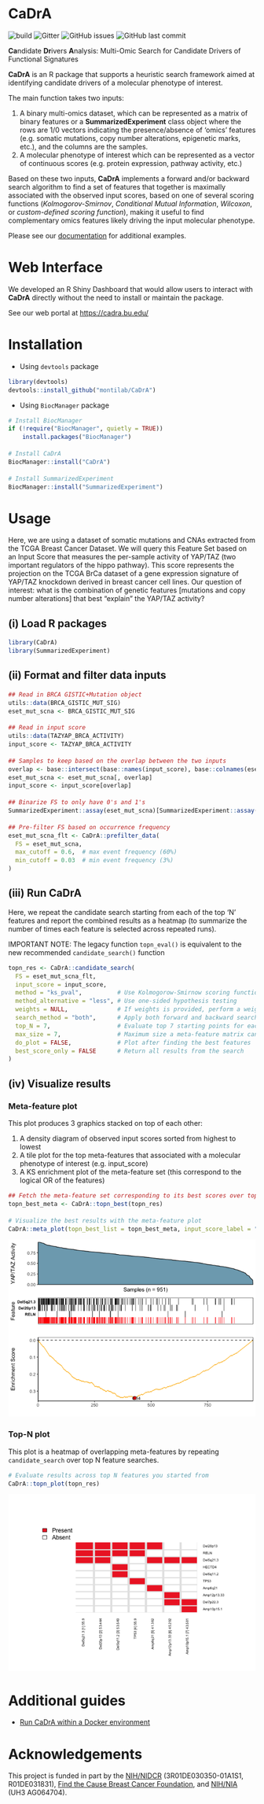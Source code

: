 
<!-- README.md is generated from README.Rmd. Please edit that file -->

# CaDrA

![build](https://github.com/montilab/cadra/workflows/rcmdcheck/badge.svg)
![Gitter](https://img.shields.io/gitter/room/montilab/cadra) ![GitHub
issues](https://img.shields.io/github/issues/montilab/cadra) ![GitHub
last commit](https://img.shields.io/github/last-commit/montilab/cadra)

**Ca**ndidate **Dr**ivers **A**nalysis: Multi-Omic Search for Candidate
Drivers of Functional Signatures

**CaDrA** is an R package that supports a heuristic search framework
aimed at identifying candidate drivers of a molecular phenotype of
interest.

The main function takes two inputs:

1)  A binary multi-omics dataset, which can be represented as a matrix
    of binary features or a **SummarizedExperiment** class object where
    the rows are 1/0 vectors indicating the presence/absence of ‘omics’
    features (e.g. somatic mutations, copy number alterations,
    epigenetic marks, etc.), and the columns are the samples.
2)  A molecular phenotype of interest which can be represented as a
    vector of continuous scores (e.g. protein expression, pathway
    activity, etc.)

Based on these two inputs, **CaDrA** implements a forward and/or
backward search algorithm to find a set of features that together is
maximally associated with the observed input scores, based on one of
several scoring functions (*Kolmogorov-Smirnov*, *Conditional Mutual
Information*, *Wilcoxon*, or *custom-defined scoring function*), making
it useful to find complementary omics features likely driving the input
molecular phenotype.

Please see our [documentation](https://montilab.github.io/CaDrA/) for
additional examples.

# Web Interface

We developed an R Shiny Dashboard that would allow users to interact
with **CaDrA** directly without the need to install or maintain the
package.

See our web portal at <https://cadra.bu.edu/>

# Installation

- Using `devtools` package

``` r
library(devtools)
devtools::install_github("montilab/CaDrA")
```

- Using `BiocManager` package

``` r
# Install BiocManager
if (!require("BiocManager", quietly = TRUE))
    install.packages("BiocManager")

# Install CaDrA
BiocManager::install("CaDrA")

# Install SummarizedExperiment
BiocManager::install("SummarizedExperiment")
```

# Usage

Here, we are using a dataset of somatic mutations and CNAs extracted
from the TCGA Breast Cancer Dataset. We will query this Feature Set
based on an Input Score that measures the per-sample activity of YAP/TAZ
(two important regulators of the hippo pathway). This score represents
the projection on the TCGA BrCa dataset of a gene expression signature
of YAP/TAZ knockdown derived in breast cancer cell lines. Our question
of interest: what is the combination of genetic features \[mutations and
copy number alterations\] that best “explain” the YAP/TAZ activity?

## (i) Load R packages

``` r
library(CaDrA)
library(SummarizedExperiment)
```

## (ii) Format and filter data inputs

``` r
## Read in BRCA GISTIC+Mutation object
utils::data(BRCA_GISTIC_MUT_SIG)
eset_mut_scna <- BRCA_GISTIC_MUT_SIG

## Read in input score
utils::data(TAZYAP_BRCA_ACTIVITY)
input_score <- TAZYAP_BRCA_ACTIVITY

## Samples to keep based on the overlap between the two inputs
overlap <- base::intersect(base::names(input_score), base::colnames(eset_mut_scna))
eset_mut_scna <- eset_mut_scna[, overlap]
input_score <- input_score[overlap]

## Binarize FS to only have 0's and 1's
SummarizedExperiment::assay(eset_mut_scna)[SummarizedExperiment::assay(eset_mut_scna) > 1] <- 1.0

## Pre-filter FS based on occurrence frequency
eset_mut_scna_flt <- CaDrA::prefilter_data(
  FS = eset_mut_scna,
  max_cutoff = 0.6,  # max event frequency (60%)
  min_cutoff = 0.03  # min event frequency (3%)
)  
```

## (iii) Run CaDrA

Here, we repeat the candidate search starting from each of the top ‘N’
features and report the combined results as a heatmap (to summarize the
number of times each feature is selected across repeated runs).

IMPORTANT NOTE: The legacy function `topn_eval()` is equivalent to the
new recommended `candidate_search()` function

``` r
topn_res <- CaDrA::candidate_search(
  FS = eset_mut_scna_flt,
  input_score = input_score,
  method = "ks_pval",          # Use Kolmogorow-Smirnow scoring function 
  method_alternative = "less", # Use one-sided hypothesis testing
  weights = NULL,              # If weights is provided, perform a weighted-KS test
  search_method = "both",      # Apply both forward and backward search
  top_N = 7,                   # Evaluate top 7 starting points for each search
  max_size = 7,                # Maximum size a meta-feature matrix can extend to
  do_plot = FALSE,             # Plot after finding the best features
  best_score_only = FALSE      # Return all results from the search
)
```

## (iv) Visualize results

### Meta-feature plot

This plot produces 3 graphics stacked on top of each other:

1.  A density diagram of observed input scores sorted from highest to
    lowest
2.  A tile plot for the top meta-features that associated with a
    molecular phenotype of interest (e.g. input_score)
3.  A KS enrichment plot of the meta-feature set (this correspond to the
    logical OR of the features)

``` r
## Fetch the meta-feature set corresponding to its best scores over top N features searches
topn_best_meta <- CaDrA::topn_best(topn_res)

# Visualize the best results with the meta-feature plot
CaDrA::meta_plot(topn_best_list = topn_best_meta, input_score_label = "YAP/TAZ Activity")
```

![](./man/figures/visualize.best-1.png)<!-- -->

### Top-N plot

This plot is a heatmap of overlapping meta-features by repeating
`candidate_search` over top N feature searches.

``` r
# Evaluate results across top N features you started from
CaDrA::topn_plot(topn_res) 
```

![](./man/figures/summarize-1.png)<!-- -->

# Additional guides

- [Run CaDrA within a Docker
  environment](https://montilab.github.io/CaDrA/articles/docker.html)

# Acknowledgements

This project is funded in part by the
[NIH/NIDCR](https://www.nidcr.nih.gov/) (3R01DE030350-01A1S1,
R01DE031831), [Find the Cause Breast Cancer
Foundation](https://findthecausebcf.org), and
[NIH/NIA](https://www.nia.nih.gov/) (UH3 AG064704).
